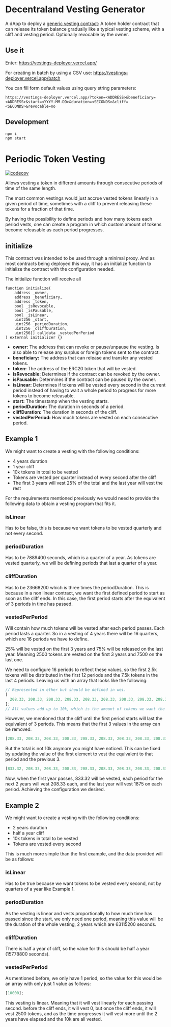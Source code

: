 # Decentraland Vesting Generator

A dApp to deploy a [generic vesting contract](./contracts/VestingImpl.sol): A token holder contract that can release its token balance gradually like a typical vesting scheme, with a cliff and vesting period. Optionally revocable by the owner.

## Use it

Enter: https://vestings-deployer.vercel.app/

For creating in batch by using a CSV use: https://vestings-deployer.vercel.app/batch

You can fill form default values using query string parameters:

```
https://vestings-deployer.vercel.app/?token=<ADDRESS>&beneficiary=<ADDRESS>&start=<YYYY-MM-DD>&duration=<SECONDS>&cliff=<SECONDS>&revocable=no
```

## Development

```bash
npm i
npm start
```

# Periodic Token Vesting

[![codecov](https://codecov.io/github/decentraland/vestings-builder/branch/master/graph/badge.svg?token=1CBBGTGZR5)](https://codecov.io/github/decentraland/vestings-builder)

Allows vesting a token in different amounts through consecutive periods of time of the same length.

The most common vestings would just accrue vested tokens linearly in a given period of time, sometimes with a cliff to prevent releasing these tokens for a fraction of that time.

By having the possibility to define periods and how many tokens each period vests, one can create a program in which custom amount of tokens become releasable as each period progresses.

## initialize

This contract was intended to be used through a minimal proxy. And as most contracts being deployed this way, it has an initialize function to initialize the contract with the configuration needed.

The initialize function will receive all

```sol
function initialize(
    address _owner,
    address _beneficiary,
    address _token,
    bool _isRevocable,
    bool _isPausable,
    bool _isLinear,
    uint256 _start,
    uint256 _periodDuration,
    uint256 _cliffDuration,
    uint256[] calldata _vestedPerPeriod
) external initializer {}
```

- **owner:** The address that can revoke or pause/unpause the vesting. Is also able to release any surplus or foreign tokens sent to the contract.
- **beneficiary:** The address that can release and transfer any vested tokens.
- **token:** The address of the ERC20 token that will be vested.
- **isRevocable:** Determines if the contract can be revoked by the owner.
- **isPausable:** Determines if the contract can be paused by the owner.
- **isLinear:** Determines if tokens will be vested every second in the current period instead of having to wait a whole period to progress for more tokens to become releasable.
- **start:** The timestamp when the vesting starts.
- **periodDuration:** The duration in seconds of a period.
- **cliffDuration:** The duration in seconds of the cliff.
- **vestedPerPeriod:** How much tokens are vested on each consecutive period.

## Example 1

We might want to create a vesting with the following conditions:

- 4 years duration
- 1 year cliff
- 10k tokens in total to be vested
- Tokens are vested per quarter instead of every second after the cliff
- The first 3 years will vest 25% of the total and the last year will vest the rest

For the requirements mentioned previously we would need to provide the following data to obtain a vesting program that fits it.

### isLinear

Has to be false, this is because we want tokens to be vested quarterly and not every second.

### periodDuration

Has to be 7889400 seconds, which is a quarter of a year. As tokens are vested quarterly, we will be defining periods that last a quarter of a year.

### cliffDuration

Has to be 23668200 which is three times the periodDuration. This is because in a non linear contract, we want the first defined period to start as soon as the cliff ends. In this case, the first period starts after the equivalent of 3 periods in time has passed.

### vestedPerPeriod

Will contain how much tokens will be vested after each period passes. Each period lasts a quarter. So in a vesting of 4 years there will be 16 quarters, which are 16 periods we have to define.

25% will be vested on the first 3 years and 75% will be released on the last year. Meaning 2500 tokens are vested on the first 3 years and 7500 on the last one.

We need to configure 16 periods to reflect these values, so the first 2.5k tokens will be distributed in the first 12 periods and the 7.5k tokens in the last 4 periods. Leaving us with an array that looks like the following:

```js
// Represented in ether but should be defined in wei.
[
  208.33, 208.33, 208.33, 208.33, 208.33, 208.33, 208.33, 208.33, 208.33, 208.33, 208.33, 208.33, 1875, 1875, 1875, 1875,
];
// All values add up to 10k, which is the amount of tokens we want the contract to vest in total
```

However, we mentioned that the cliff until the first period starts will last the equivalent of 3 periods. This means that the first 3 values in the array can be removed.

```js
[208.33, 208.33, 208.33, 208.33, 208.33, 208.33, 208.33, 208.33, 208.33, 1875, 1875, 1875, 1875];
```

But the total is not 10k anymore you might have noticed. This can be fixed by updating the value of the first element to vest the equivalent to that period and the previous 3.

```js
[833.32, 208.33, 208.33, 208.33, 208.33, 208.33, 208.33, 208.33, 208.33, 1875, 1875, 1875, 1875];
```

Now, when the first year passes, 833.32 will be vested, each period for the next 2 years will vest 208.33 each, and the last year will vest 1875 on each period. Achieving the configuration we desired.

## Example 2

We might want to create a vesting with the following conditions:

- 2 years duration
- half a year cliff
- 10k tokens in total to be vested
- Tokens are vested every second

This is much more simple than the first example, and the data provided will be as follows:

### isLinear

Has to be true because we want tokens to be vested every second, not by quarters of a year like Example 1.

### periodDuration

As the vesting is linear and vests proportionally to how much time has passed since the start, we only need one period, meaning this value will be the duration of the whole vesting, 2 years which are 63115200 seconds.

### cliffDuration

There is half a year of cliff, so the value for this should be half a year (15778800 seconds).

### vestedPerPeriod

As mentioned before, we only have 1 period, so the value for this would be an array with only just 1 value as follows:

```js
[10000];
```

This vesting is linear. Meaning that it will vest linearly for each passing second. before the cliff ends, it will vest 0, but once the cliff ends, it will vest 2500 tokens, and as the time progresses it will vest more until the 2 years have elapsed and the 10k are all vested.
